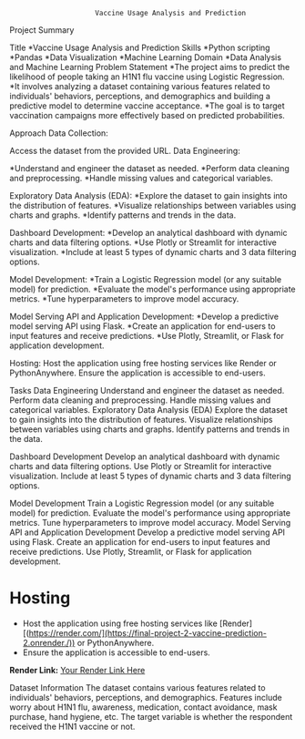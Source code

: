                          Vaccine Usage Analysis and Prediction

Project Summary

Title
*Vaccine Usage Analysis and Prediction
Skills
*Python scripting
*Pandas
*Data Visualization
*Machine Learning
Domain
*Data Analysis and Machine Learning
Problem Statement
*The project aims to predict the likelihood of people taking an H1N1 flu vaccine using Logistic Regression.
*It involves analyzing a dataset containing various features related to individuals' behaviors, perceptions, and demographics and building a predictive model to determine vaccine acceptance.
*The goal is to target vaccination campaigns more effectively based on predicted probabilities.

Approach
Data Collection:

Access the dataset from the provided URL.
Data Engineering:

*Understand and engineer the dataset as needed.
*Perform data cleaning and preprocessing.
*Handle missing values and categorical variables.

Exploratory Data Analysis (EDA):
*Explore the dataset to gain insights into the distribution of features.
*Visualize relationships between variables using charts and graphs.
*Identify patterns and trends in the data.

Dashboard Development:
*Develop an analytical dashboard with dynamic charts and data filtering options.
*Use Plotly or Streamlit for interactive visualization.
*Include at least 5 types of dynamic charts and 3 data filtering options.

Model Development:
*Train a Logistic Regression model (or any suitable model) for prediction.
*Evaluate the model's performance using appropriate metrics.
*Tune hyperparameters to improve model accuracy.

Model Serving API and Application Development:
*Develop a predictive model serving API using Flask.
*Create an application for end-users to input features and receive predictions.
*Use Plotly, Streamlit, or Flask for application development.

Hosting:
Host the application using free hosting services like Render or PythonAnywhere.
Ensure the application is accessible to end-users.

Tasks
Data Engineering
Understand and engineer the dataset as needed.
Perform data cleaning and preprocessing.
Handle missing values and categorical variables.
Exploratory Data Analysis (EDA)
Explore the dataset to gain insights into the distribution of features.
Visualize relationships between variables using charts and graphs.
Identify patterns and trends in the data.

Dashboard Development
Develop an analytical dashboard with dynamic charts and data filtering options.
Use Plotly or Streamlit for interactive visualization.
Include at least 5 types of dynamic charts and 3 data filtering options.

Model Development
Train a Logistic Regression model (or any suitable model) for prediction.
Evaluate the model's performance using appropriate metrics.
Tune hyperparameters to improve model accuracy.
Model Serving API and Application Development
Develop a predictive model serving API using Flask.
Create an application for end-users to input features and receive predictions.
Use Plotly, Streamlit, or Flask for application development.

# Hosting

- Host the application using free hosting services like [Render][(https://render.com/](https://final-project-2-vaccine-prediction-2.onrender./)) or PythonAnywhere.
- Ensure the application is accessible to end-users.

**Render Link:** [Your Render Link Here]([https://your-render-link.com/](https://final-project-2-vaccine-prediction-2.onrender./))

Dataset Information
The dataset contains various features related to individuals' behaviors, perceptions, and demographics.
Features include worry about H1N1 flu, awareness, medication, contact avoidance, mask purchase, hand hygiene, etc.
The target variable is whether the respondent received the H1N1 vaccine or not.
